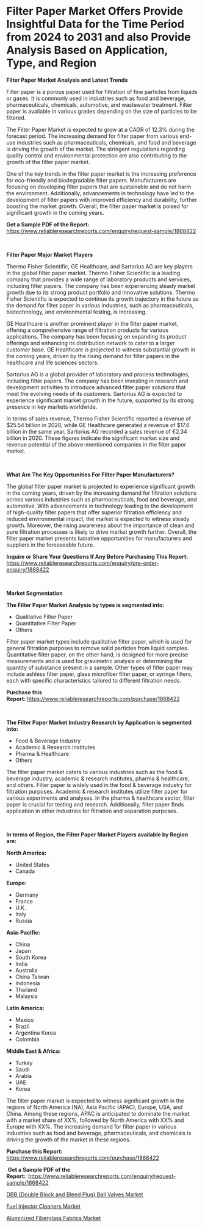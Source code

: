 <p><h1>Filter Paper Market Offers Provide Insightful Data for the Time Period from 2024 to 2031 and also Provide Analysis Based on Application, Type, and Region</h1></p><p><strong>Filter Paper Market Analysis and Latest Trends</strong></p>
<p><p>Filter paper is a porous paper used for filtration of fine particles from liquids or gases. It is commonly used in industries such as food and beverage, pharmaceuticals, chemicals, automotive, and wastewater treatment. Filter paper is available in various grades depending on the size of particles to be filtered.</p><p>The Filter Paper Market is expected to grow at a CAGR of 12.3% during the forecast period. The increasing demand for filter paper from various end-use industries such as pharmaceuticals, chemicals, and food and beverage is driving the growth of the market. The stringent regulations regarding quality control and environmental protection are also contributing to the growth of the filter paper market.</p><p>One of the key trends in the filter paper market is the increasing preference for eco-friendly and biodegradable filter papers. Manufacturers are focusing on developing filter papers that are sustainable and do not harm the environment. Additionally, advancements in technology have led to the development of filter papers with improved efficiency and durability, further boosting the market growth. Overall, the filter paper market is poised for significant growth in the coming years.</p></p>
<p><strong>Get a Sample PDF of the Report:&nbsp;</strong> <a href="https://www.reliableresearchreports.com/enquiry/request-sample/1868422">https://www.reliableresearchreports.com/enquiry/request-sample/1868422</a></p>
<p>&nbsp;</p>
<p><strong>Filter Paper Major Market Players</strong></p>
<p><p>Thermo Fisher Scientific, GE Healthcare, and Sartorius AG are key players in the global filter paper market. Thermo Fisher Scientific is a leading company that provides a wide range of laboratory products and services, including filter papers. The company has been experiencing steady market growth due to its strong product portfolio and innovative solutions. Thermo Fisher Scientific is expected to continue its growth trajectory in the future as the demand for filter paper in various industries, such as pharmaceuticals, biotechnology, and environmental testing, is increasing.</p><p>GE Healthcare is another prominent player in the filter paper market, offering a comprehensive range of filtration products for various applications. The company has been focusing on expanding its product offerings and enhancing its distribution network to cater to a larger customer base. GE Healthcare is projected to witness substantial growth in the coming years, driven by the rising demand for filter papers in the healthcare and life sciences sectors.</p><p>Sartorius AG is a global provider of laboratory and process technologies, including filter papers. The company has been investing in research and development activities to introduce advanced filter paper solutions that meet the evolving needs of its customers. Sartorius AG is expected to experience significant market growth in the future, supported by its strong presence in key markets worldwide.</p><p>In terms of sales revenue, Thermo Fisher Scientific reported a revenue of $25.54 billion in 2020, while GE Healthcare generated a revenue of $17.6 billion in the same year. Sartorius AG recorded a sales revenue of €2.34 billion in 2020. These figures indicate the significant market size and revenue potential of the above-mentioned companies in the filter paper market.</p></p>
<p>&nbsp;</p>
<p><strong>What Are The Key Opportunities For Filter Paper Manufacturers?</strong></p>
<p><p>The global filter paper market is projected to experience significant growth in the coming years, driven by the increasing demand for filtration solutions across various industries such as pharmaceuticals, food and beverage, and automotive. With advancements in technology leading to the development of high-quality filter papers that offer superior filtration efficiency and reduced environmental impact, the market is expected to witness steady growth. Moreover, the rising awareness about the importance of clean and pure filtration processes is likely to drive market growth further. Overall, the filter paper market presents lucrative opportunities for manufacturers and suppliers in the foreseeable future.</p></p>
<p><strong>Inquire or Share Your Questions If Any Before Purchasing This Report:</strong> <a href="https://www.reliableresearchreports.com/enquiry/pre-order-enquiry/1868422">https://www.reliableresearchreports.com/enquiry/pre-order-enquiry/1868422</a></p>
<p>&nbsp;</p>
<p><strong>Market Segmentation</strong></p>
<p><strong>The Filter Paper Market Analysis by types is segmented into:</strong></p>
<p><ul><li>Qualitative Filter Paper</li><li>Quantitative Filter Paper</li><li>Others</li></ul></p>
<p><p>Filter paper market types include qualitative filter paper, which is used for general filtration purposes to remove solid particles from liquid samples. Quantitative filter paper, on the other hand, is designed for more precise measurements and is used for gravimetric analysis or determining the quantity of substance present in a sample. Other types of filter paper may include ashless filter paper, glass microfiber filter paper, or syringe filters, each with specific characteristics tailored to different filtration needs.</p></p>
<p><strong>Purchase this Report:&nbsp;</strong><a href="https://www.reliableresearchreports.com/purchase/1868422">https://www.reliableresearchreports.com/purchase/1868422</a></p>
<p>&nbsp;</p>
<p><strong>The Filter Paper Market Industry Research by Application is segmented into:</strong></p>
<p><ul><li>Food & Beverage Industry</li><li>Academic & Research Institutes</li><li>Pharma & Healthcare</li><li>Others</li></ul></p>
<p><p>The filter paper market caters to various industries such as the food & beverage industry, academic & research institutes, pharma & healthcare, and others. Filter paper is widely used in the food & beverage industry for filtration purposes. Academic & research institutes utilize filter paper for various experiments and analyses. In the pharma & healthcare sector, filter paper is crucial for testing and research. Additionally, filter paper finds application in other industries for filtration and separation purposes.</p></p>
<p>&nbsp;</p>
<p><strong>In terms of Region, the Filter Paper Market Players available by Region are:</strong></p>
<p>
    <p> <strong> North America: </strong>
        <ul>
            <li>United States</li>
            <li>Canada</li>
        </ul>
        </p> 
    <p> <strong> Europe: </strong>
        <ul>
            <li>Germany</li>
            <li>France</li>
            <li>U.K.</li>
            <li>Italy</li>
            <li>Russia</li>
        </ul>
        </p> 
    <p> <strong> Asia-Pacific: </strong>
        <ul>
            <li>China</li>
            <li>Japan</li>
            <li>South Korea</li>
            <li>India</li>
            <li>Australia</li>
            <li>China Taiwan</li>
            <li>Indonesia</li>
            <li>Thailand</li>
            <li>Malaysia</li>
        </ul>
        </p> 
    <p> <strong> Latin America: </strong>
        <ul>
            <li>Mexico</li>
            <li>Brazil</li>
            <li>Argentina Korea</li>
            <li>Colombia</li>
        </ul>
        </p> 
    <p> <strong> Middle East & Africa: </strong>
        <ul>
            <li>Turkey</li>
            <li>Saudi</li>
            <li>Arabia</li>
            <li>UAE</li>
            <li>Korea</li>
        </ul>
    </p>
    </p>
<p><p>The filter paper market is expected to witness significant growth in the regions of North America (NA), Asia Pacific (APAC), Europe, USA, and China. Among these regions, APAC is anticipated to dominate the market with a market share of XX%, followed by North America with XX% and Europe with XX%. The increasing demand for filter paper in various industries such as food and beverage, pharmaceuticals, and chemicals is driving the growth of the market in these regions.</p></p>
<p><strong>Purchase this Report: </strong><a href="https://www.reliableresearchreports.com/purchase/1868422">https://www.reliableresearchreports.com/purchase/1868422</a></p>
<p>&nbsp;<strong>Get a Sample PDF of the Report:&nbsp;&nbsp;</strong><a href="https://www.reliableresearchreports.com/enquiry/request-sample/1868422">https://www.reliableresearchreports.com/enquiry/request-sample/1868422</a></p>
<p><strong></strong></p>
<p><p><a href="https://view.publitas.com/reportprime-1/dbb-double-block-and-bleed-plug-ball-valves-market-share-market-new-trends-analysis-report-by-type-by-application-by-end-use-by-region-and-segment-forecasts-2023-2030/">DBB (Double Block and Bleed Plug) Ball Valves Market</a></p><p><a href="https://view.publitas.com/reportprime-1/fuel-injector-cleaners-market-insights-market-players-and-forecast-till-2030/">Fuel Injector Cleaners Market</a></p><p><a href="https://view.publitas.com/reportprime-1/aluminized-fiberglass-fabrics-market-offers-provide-insightful-data-for-the-time-period-from-2023-to-2030-and-also-provide-analysis-based-on-application-type-and-region/">Aluminized Fiberglass Fabrics Market</a></p></p>